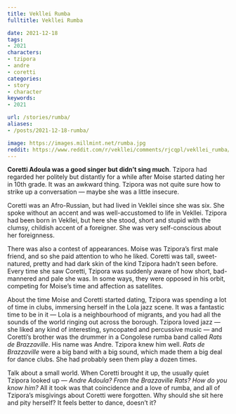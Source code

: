 ```yaml
---
title: Vekllei Rumba
fulltitle: Vekllei Rumba

date: 2021-12-18
tags:
- 2021
characters:
- tzipora
- andre
- coretti
categories:
- story
- character
keywords:
- 2021

url: /stories/rumba/
aliases:
- /posts/2021-12-18-rumba/

image: https://images.millmint.net/rumba.jpg
reddit: https://www.reddit.com/r/vekllei/comments/rjcqpl/vekllei_rumba/
---
```


**Coretti Adoula was a good singer but didn’t sing much**. Tzipora had regarded her politely but distantly for a while after Moise started dating her in 10th grade. It was an awkward thing. Tzipora was not quite sure how to strike up a conversation — maybe she was a little insecure.

Coretti was an Afro-Russian, but had lived in Vekllei since she was six. She spoke without an accent and was well-accustomed to life in Vekllei. Tzipora had been born in Vekllei, but here she stood, short and stupid with the clumsy, childish accent of a foreigner. She was very self-conscious about her foreignness.

There was also a contest of appearances. Moise was Tzipora’s first male friend, and so she paid attention to who he liked. Coretti was tall, sweet-natured, pretty and had dark skin of the kind Tzipora hadn’t seen before. Every time she saw Coretti, Tzipora was suddenly aware of how short, bad-mannered and pale she was. In some ways, they were opposed in his orbit, competing for Moise’s time and affection as satellites.

About the time Moise and Coretti started dating, Tzipora was spending a lot of time in clubs, immersing herself in the Lola jazz scene. It was a fantastic time to be in it — Lola is a neighbourhood of migrants, and you had all the sounds of the world ringing out across the borough. Tzipora loved jazz — she liked any kind of interesting, syncopated and percussive music — and Coretti’s brother was the drummer in a Congolese rumba band called *Rats de Brazzaville*. His name was Andre. Tzipora knew him well. *Rats de Brazzaville* were a big band with a big sound, which made them a big deal for dance clubs. She had probably seen them play a dozen times.

Talk about a small world. When Coretti brought it up, the usually quiet Tzipora looked up — *Andre Adoula? From the Brazzaville Rats? How do you know him?* All it took was that coincidence and a love of rumba, and all of Tzipora’s misgivings about Coretti were forgotten. Why should she sit here and pity herself? It feels better to dance, doesn’t it?
